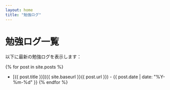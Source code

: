 ```yaml
---
layout: home
title: "勉強ログ"
---
```


# 勉強ログ一覧

以下に最新の勉強ログを表示します：

{% for post in site.posts %}
  * [{{ post.title }}]({{ site.baseurl }}{{ post.url }}) - {{ post.date | date: "%Y-%m-%d" }}
{% endfor %}
